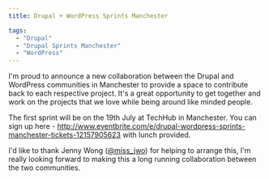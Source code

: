 ```yaml
---
title: Drupal + WordPress Sprints Manchester

tags:
  - "Drupal"
  - "Drupal Sprints Manchester"
  - "WordPress"
---
```

I'm proud to announce a new collaboration between the Drupal and WordPress communities in Manchester to provide a space to contribute back to each respective project. It's a great opportunity to get together and work on the projects that we love while being around like minded people.

The first sprint will be on the 19th July at TechHub in Manchester. You can sign up here - http://www.eventbrite.com/e/drupal-wordpress-sprints-manchester-tickets-12157905623 with lunch provided.

I'd like to thank Jenny Wong ([@miss_jwo](https://twitter.com/miss_jwo)) for helping to arrange this, I'm really looking forward to making this a long running collaboration between the two communities.
